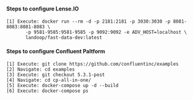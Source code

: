 ####  Steps to configure Lense.IO
```
[1] Execute: docker run --rm -d -p 2181:2181 -p 3030:3030 -p 8081-8083:8081-8083 \
       -p 9581-9585:9581-9585 -p 9092:9092 -e ADV_HOST=localhost \
       landoop/fast-data-dev:latest
```      

#### Steps to configure Confluent Paltform

```
[1] Execute: git clone https://github.com/confluentinc/examples
[2] Navigate: cd examples
[3] Execute: git checkout 5.3.1-post
[4] Navigate: cd cp-all-in-one/
[5] Execute: docker-compose up -d --build
[6] Execute: docker-compose ps
```
